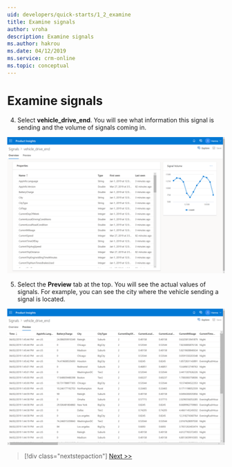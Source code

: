```yaml
---
uid: developers/quick-starts/1_2_examine
title: Examine signals
author: vroha
description: Examine signals
ms.author: hakrou
ms.date: 04/12/2019
ms.service: crm-online
ms.topic: conceptual
---
```


# Examine signals

4. Select **vehicle_drive_end**. You will see what information this signal is sending and the volume of signals coming in. 

![Signal details page](1_Signal_detail1.PNG)

5. Select the **Preview** tab at the top. You will see the actual values of signals. For example, you can see the city where the vehicle sending a signal is located. 

![Signal details page preview tab](1_Signal_detail2.PNG)

> [!div class="nextstepaction"]
> [Next >>](1_3_explore.md)

